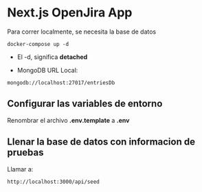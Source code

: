 # Next.js OpenJira App

Para correr localmente, se necesita la base de datos

```
docker-compose up -d
```

- El -d, significa **detached**

- MongoDB URL Local:

```
mongodb://localhost:27017/entriesDb
```

## Configurar las variables de entorno

Renombrar el archivo **.env.template** a **.env**

## Llenar la base de datos con informacion de pruebas

Llamar a:

```
http://localhost:3000/api/seed
```
